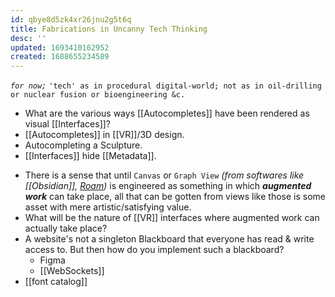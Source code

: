 ```yaml
---
id: qbye8d5zk4xr26jnu2g5t6q
title: Fabrications in Uncanny Tech Thinking
desc: ''
updated: 1693410162952
created: 1688655234589
---
```


_`for now;`_ `'tech' as in procedural digital-world; not as in oil-drilling or nuclear fusion or bioengineering &c.`

- What are the various ways [[Autocompletes]] have been rendered as visual [[Interfaces]]?  
- [[Autocompletes]] in [[VR]]/3D design.  
- Autocompleting a Sculpture.  
- [[Interfaces]] hide [[Metadata]].  
<!-- - Everything is said & done and yet the world has enough [[Clearance]] for something new.   -->
- There is a sense that until `Canvas` or `Graph View` _(from softwares like [[Obsidian]], [Roam]())_ is engineered as something in which **_augmented work_** can take place, all that can be gotten from views like those is some asset with mere artistic/satisfying value.  
- What will be the nature of [[VR]] interfaces where augmented work can actually take place?  
- A website's not a singleton Blackboard that everyone has read & write access to. But then how do you implement such a blackboard?
  - Figma
  - [[WebSockets]]
- [[font catalog]]
